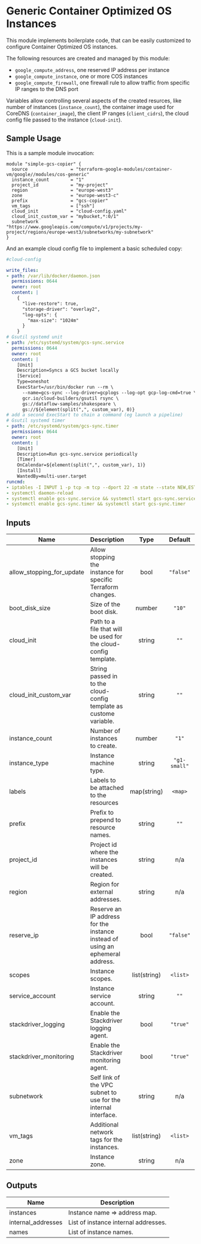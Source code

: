 # Generic Container Optimized OS Instances

This module implements boilerplate code, that can be easily customized to configure Container Optimized OS instances.

The following resources are created and managed by this module:

* `google_compute_address`, one reserved IP address per instance
* `google_compute_instance`, one or more COS instances
* `google_compute_firewall`, one firewall rule to allow traffic from specific IP ranges to the DNS port

Variables allow controlling several aspects of the created resurces, like number of instances (`instance_count`), the container image used for CoreDNS (`container_image`), the client IP ranges (`client_cidrs`), the cloud config file passed to the instance (`cloud-init`).

## Sample Usage

This is a sample module invocation:

```hcl
module "simple-gcs-copier" {
  source                = "terraform-google-modules/container-vm/google//modules/cos-generic"
  instance_count        = "1"
  project_id            = "my-project"
  region                = "europe-west3"
  zone                  = "europe-west3-c"
  prefix                = "gcs-copier"
  vm_tags               = ["ssh"]
  cloud_init            = "cloud-config.yaml"
  cloud_init_custom_var = "mybucket,*:0/1"
  subnetwork            = "https://www.googleapis.com/compute/v1/projects/my-project/regions/europe-west3/subnetworks/my-subnetwork"
}
```

And an example cloud config file to implement a basic scheduled copy:

```yml
#cloud-config

write_files:
- path: /var/lib/docker/daemon.json
  permissions: 0644
  owner: root
  content: |
    {
      "live-restore": true,
      "storage-driver": "overlay2",
      "log-opts": {
        "max-size": "1024m"
      }
    }
# Gsutil systemd unit
- path: /etc/systemd/system/gcs-sync.service
  permissions: 0644
  owner: root
  content: |
    [Unit]
    Description=Syncs a GCS bucket locally
    [Service]
    Type=oneshot
    ExecStart=/usr/bin/docker run --rm \
      --name=gcs-sync --log-driver=gcplogs --log-opt gcp-log-cmd=true \
      gcr.io/cloud-builders/gsutil rsync \
      gs://dataflow-samples/shakespeare \
      gs://${element(split(",", custom_var), 0)}
# add a second ExecStart to chain a command (eg launch a pipeline)
# Gsutil systemd timer
- path: /etc/systemd/system/gcs-sync.timer
  permissions: 0644
  owner: root
  content: |
    [Unit]
    Description=Run gcs-sync.service periodically
    [Timer]
    OnCalendar=${element(split(",", custom_var), 1)}
    [Install]
    WantedBy=multi-user.target
runcmd:
- iptables -I INPUT 1 -p tcp -m tcp --dport 22 -m state --state NEW,ESTABLISHED -j ACCEPT
- systemctl daemon-reload
- systemctl enable gcs-sync.service && systemctl start gcs-sync.service
- systemctl enable gcs-sync.timer && systemctl start gcs-sync.timer
```

<!-- BEGINNING OF PRE-COMMIT-TERRAFORM DOCS HOOK -->
## Inputs

| Name | Description | Type | Default | Required |
|------|-------------|:----:|:-----:|:-----:|
| allow\_stopping\_for\_update | Allow stopping the instance for specific Terraform changes. | bool | `"false"` | no |
| boot\_disk\_size | Size of the boot disk. | number | `"10"` | no |
| cloud\_init | Path to a file that will be used for the cloud-config template. | string | `""` | no |
| cloud\_init\_custom\_var | String passed in to the cloud-config template as custome variable. | string | `""` | no |
| instance\_count | Number of instances to create. | number | `"1"` | no |
| instance\_type | Instance machine type. | string | `"g1-small"` | no |
| labels | Labels to be attached to the resources | map(string) | `<map>` | no |
| prefix | Prefix to prepend to resource names. | string | `""` | no |
| project\_id | Project id where the instances will be created. | string | n/a | yes |
| region | Region for external addresses. | string | n/a | yes |
| reserve\_ip | Reserve an IP address for the instance instead of using an ephemeral address. | bool | `"false"` | no |
| scopes | Instance scopes. | list(string) | `<list>` | no |
| service\_account | Instance service account. | string | `""` | no |
| stackdriver\_logging | Enable the Stackdriver logging agent. | bool | `"true"` | no |
| stackdriver\_monitoring | Enable the Stackdriver monitoring agent. | bool | `"true"` | no |
| subnetwork | Self link of the VPC subnet to use for the internal interface. | string | n/a | yes |
| vm\_tags | Additional network tags for the instances. | list(string) | `<list>` | no |
| zone | Instance zone. | string | n/a | yes |

## Outputs

| Name | Description |
|------|-------------|
| instances | Instance name => address map. |
| internal\_addresses | List of instance internal addresses. |
| names | List of instance names. |

<!-- END OF PRE-COMMIT-TERRAFORM DOCS HOOK -->
